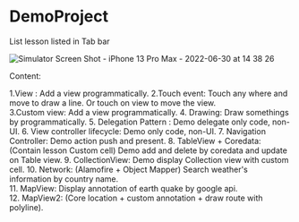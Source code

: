 # DemoProject
List lesson listed in Tab bar

![Simulator Screen Shot - iPhone 13 Pro Max - 2022-06-30 at 14 38 26](https://user-images.githubusercontent.com/70845041/176620974-18ede814-21ca-4e76-80db-8b2ea5ccbd0f.png)

Content:

1.View : Add a view programmatically. 
2.Touch event: Touch any where and move to draw a line. Or touch on view to move the view.  
3.Custom view: Add a view programmatically. 
4. Drawing: Draw somethings by programmatically. 
5. Delegation Pattern : Demo delegate only code, non-UI. 
6. View controller lifecycle: Demo only code, non-UI. 
7. Navigation Controller: Demo action push and present. 
8. TableView + Coredata: (Contain lesson Custom cell) Demo add and delete by coredata and update on Table view. 
9. CollectionView: Demo display Collection view with custom cell. 
10. Network: (Alamofire + Object Mapper) Search weather's information by country name.  
11. MapView: Display annotation of earth quake by google api.  
12. MapView2: (Core location + custom annotation + draw route with polyline).    
